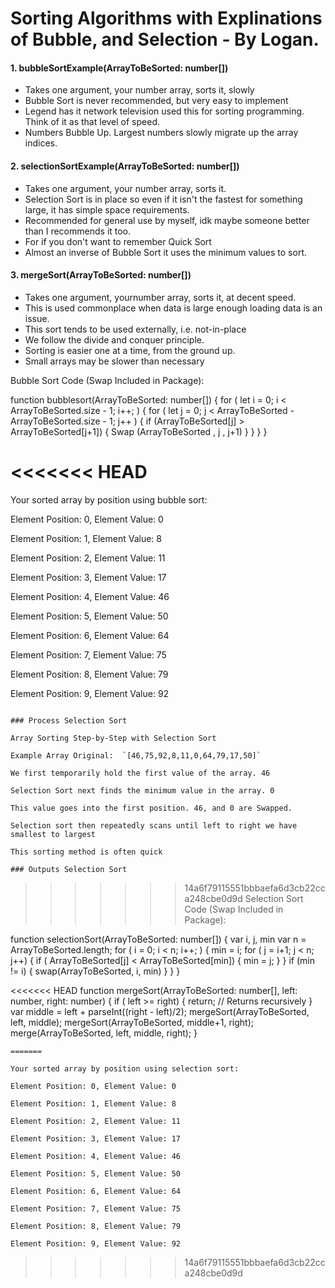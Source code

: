 # Sorting Algorithms with Explinations of Bubble, and Selection - By Logan.

#### 1. bubbleSortExample(ArrayToBeSorted: number[])
- Takes one argument, your number array, sorts it, slowly
- Bubble Sort is never recommended, but very easy to implement
- Legend has it network television used this for sorting programming. Think of it as that level of speed.
- Numbers Bubble Up. Largest numbers slowly migrate up the array indices.

#### 2. selectionSortExample(ArrayToBeSorted: number[])
- Takes one argument, your number array, sorts it.
- Selection Sort is in place so even if it isn't the fastest for something large, it has simple space requirements.
- Recommended for general use by myself, idk maybe someone better than I recommends it too.
- For if you don't want to remember Quick Sort
- Almost an inverse of Bubble Sort it uses the minimum values to sort.

#### 3. mergeSort(ArrayToBeSorted: number[])
- Takes one argument, yournumber array, sorts it, at decent speed.
- This is used commonplace when data is large enough loading data is an issue.
- This sort tends to be used externally, i.e. not-in-place
- We follow the divide and conquer principle.
- Sorting is easier one at a time, from the ground up.
- Small arrays may be slower than necessary

Bubble Sort Code (Swap Included in Package):

function bubblesort(ArrayToBeSorted: number[]) {
 for ( let i = 0; i < ArrayToBeSorted.size - 1; i++; )
 {
     for ( let j = 0; j < ArrayToBeSorted - ArrayToBeSorted.size - 1; j++ )
     {
         if (ArrayToBeSorted[j] > ArrayToBeSorted[j+1]) 
         {
             Swap (ArrayToBeSorted , j , j+1) 
         }
     }
 }
}

<<<<<<< HEAD
=======

Your sorted array by position using bubble sort:

Element Position: 0, Element Value: 0 

Element Position: 1, Element Value: 8 

Element Position: 2, Element Value: 11 

Element Position: 3, Element Value: 17 

Element Position: 4, Element Value: 46 

Element Position: 5, Element Value: 50 

Element Position: 6, Element Value: 64 

Element Position: 7, Element Value: 75 

Element Position: 8, Element Value: 79 

Element Position: 9, Element Value: 92 
```

### Process Selection Sort

Array Sorting Step-by-Step with Selection Sort

Example Array Original:  `[46,75,92,8,11,0,64,79,17,50]`

We first temporarily hold the first value of the array. 46

Selection Sort next finds the minimum value in the array. 0

This value goes into the first position. 46, and 0 are Swapped.

Selection sort then repeatedly scans until left to right we have smallest to largest

This sorting method is often quick

### Outputs Selection Sort
```

>>>>>>> 14a6f79115551bbbaefa6d3cb22cca248cbe0d9d
Selection Sort Code (Swap Included in Package):

function selectionSort(ArrayToBeSorted: number[]) {
 var i, j, min 
 var n = ArrayToBeSorted.length;
 for ( i = 0; i < n; i++; ) {
    min = i; 
    for ( j = i+1; j < n; j++) {
        if ( ArrayToBeSorted[j] < ArrayToBeSorted[min]) {
            min = j;
        }
    }
    if (min != i) {
        swap(ArrayToBeSorted, i, min)
    }
 }
}

<<<<<<< HEAD
function mergeSort(ArrayToBeSorted: number[], left: number, right: number) { 
     if ( left >= right) { 
         return; // Returns recursively 
     } 
     var middle = left + parseInt((right - left)/2); 
     mergeSort(ArrayToBeSorted, left, middle); 
     mergeSort(ArrayToBeSorted, middle+1, right); 
     merge(ArrayToBeSorted, left, middle, right); 
}
```
=======

Your sorted array by position using selection sort:

Element Position: 0, Element Value: 0 

Element Position: 1, Element Value: 8 

Element Position: 2, Element Value: 11 

Element Position: 3, Element Value: 17 

Element Position: 4, Element Value: 46 

Element Position: 5, Element Value: 50 

Element Position: 6, Element Value: 64 

Element Position: 7, Element Value: 75 

Element Position: 8, Element Value: 79 

Element Position: 9, Element Value: 92
```
>>>>>>> 14a6f79115551bbbaefa6d3cb22cca248cbe0d9d
